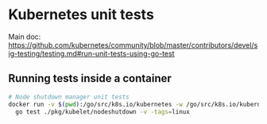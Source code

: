 # Kubernetes unit tests

Main doc: https://github.com/kubernetes/community/blob/master/contributors/devel/sig-testing/testing.md#run-unit-tests-using-go-test

## Running tests inside a container

```bash
# Node shutdown manager unit tests
docker run -v $(pwd):/go/src/k8s.io/kubernetes -w /go/src/k8s.io/kubernetes golang \
  go test ./pkg/kubelet/nodeshutdown -v -tags=linux
```
